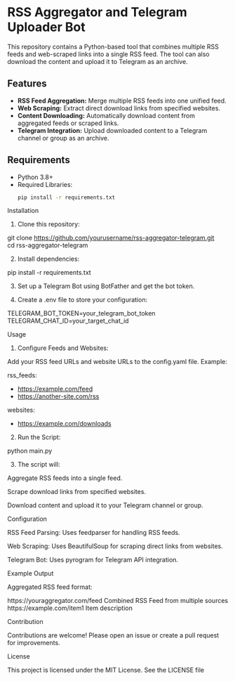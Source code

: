 # RSS Aggregator and Telegram Uploader Bot  

This repository contains a Python-based tool that combines multiple RSS feeds and web-scraped links into a single RSS feed. The tool can also download the content and upload it to Telegram as an archive.  

## Features  
- **RSS Feed Aggregation:** Merge multiple RSS feeds into one unified feed.  
- **Web Scraping:** Extract direct download links from specified websites.  
- **Content Downloading:** Automatically download content from aggregated feeds or scraped links.  
- **Telegram Integration:** Upload downloaded content to a Telegram channel or group as an archive.  

## Requirements  
- Python 3.8+  
- Required Libraries:  
  ```bash  
  pip install -r requirements.txt

Installation

1. Clone this repository:

git clone https://github.com/yourusername/rss-aggregator-telegram.git  
cd rss-aggregator-telegram


2. Install dependencies:

pip install -r requirements.txt


3. Set up a Telegram Bot using BotFather and get the bot token.


4. Create a .env file to store your configuration:

TELEGRAM_BOT_TOKEN=your_telegram_bot_token  
TELEGRAM_CHAT_ID=your_target_chat_id



Usage

1. Configure Feeds and Websites:

Add your RSS feed URLs and website URLs to the config.yaml file. Example:

rss_feeds:  
  - https://example.com/feed  
  - https://another-site.com/rss  

websites:  
  - https://example.com/downloads



2. Run the Script:

python main.py


3. The script will:

Aggregate RSS feeds into a single feed.

Scrape download links from specified websites.

Download content and upload it to your Telegram channel or group.




Configuration

RSS Feed Parsing: Uses feedparser for handling RSS feeds.

Web Scraping: Uses BeautifulSoup for scraping direct links from websites.

Telegram Bot: Uses pyrogram for Telegram API integration.


Example Output

Aggregated RSS feed format:

<rss version="2.0">  
  <channel>  
    <title>Aggregated Feed</title>  
    <link>https://youraggregator.com/feed</link>  
    <description>Combined RSS Feed from multiple sources</description>  
    <item>  
      <title>Item Title</title>  
      <link>https://example.com/item1</link>  
      <description>Item description</description>  
    </item>  
  </channel>  
</rss>

Contribution

Contributions are welcome! Please open an issue or create a pull request for improvements.

License

This project is licensed under the MIT License. See the LICENSE file

